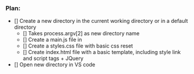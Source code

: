 
### Plan:

- [] Create a new directory in the current working directory or in a default directory
  - [] Takes process.argv\[2\] as new directory name
  - [] Create a main.js file in  
  - [] Create a styles.css file with basic css reset
  - [] Create index.html file with a basic template, including style link and script tags + JQuery
- [] Open new directory in VS code